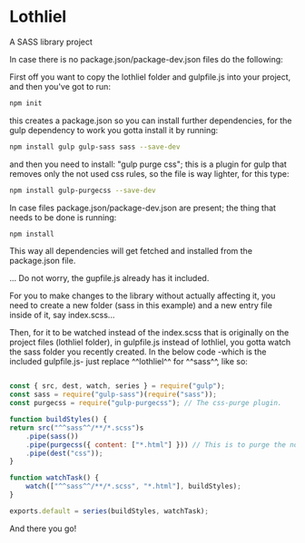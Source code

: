 # Lothliel

A SASS library project

In case there is no package.json/package-dev.json files do the following:

First off you want to copy the lothliel folder and gulpfile.js into your project, and then you've got to run:

```bash
npm init
```

this creates a package.json so you can install further dependencies, for the gulp dependency to work you gotta install it by running:

```bash
npm install gulp gulp-sass sass --save-dev
```

and then you need to install: "gulp purge css"; this is a plugin for gulp that removes only the not used css rules, so the file is way lighter, for this type:

```bash
npm install gulp-purgecss --save-dev
```

In case files package.json/package-dev.json are present; the thing that needs to be done is running:

```bash
npm install
```

This way all dependencies will get fetched and installed from the package.json file.

... Do not worry, the gupfile.js already has it included.

For you to make changes to the library without actually affecting it, you need to create a new folder (sass in this example) and a new entry file inside of it, say index.scss...

Then, for it to be watched instead of the index.scss that is originally on the project files (lothliel folder), in gulpfile.js instead of lothliel, you gotta watch the sass folder you recently created. In the below code -which is the included gulpfile.js- just replace ^^lothliel^^ for ^^sass^^, like so:

```javascript

const { src, dest, watch, series } = require("gulp");
const sass = require("gulp-sass")(require("sass"));
const purgecss = require("gulp-purgecss"); // The css-purge plugin.

function buildStyles() {
return src("^^sass^^/**/*.scss")s
    .pipe(sass())
    .pipe(purgecss({ content: ["*.html"] })) // This is to purge the non-used css files on the output file (index.css)
    .pipe(dest("css"));
}

function watchTask() {
    watch(["^^sass^^/**/*.scss", "*.html"], buildStyles);
}

exports.default = series(buildStyles, watchTask);

```

And there you go!
